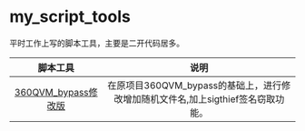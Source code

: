 # my_script_tools
平时工作上写的脚本工具，主要是二开代码居多。

| 脚本工具  |  说明  |
| :----:  |  :----:  |
| [360QVM_bypass修改版](https://github.com/S9MF/my_script_tools/blob/main/360QVM_bypass-public/README.md) |  在原项目360QVM_bypass的基础上，进行修改增加随机文件名,加上sigthief签名窃取功能。 |

